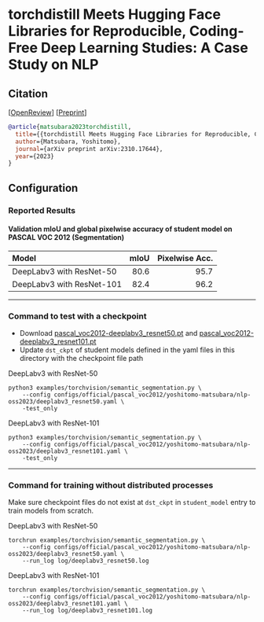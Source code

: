 # torchdistill Meets Hugging Face Libraries for Reproducible, Coding-Free Deep Learning Studies: A Case Study on NLP
## Citation
[[OpenReview](https://openreview.net/forum?id=A5Axeeu1Bo)] [[Preprint](https://arxiv.org/abs/2310.17644)]  
```bibtex
@article{matsubara2023torchdistill,
  title={{torchdistill Meets Hugging Face Libraries for Reproducible, Coding-Free Deep Learning Studies: A Case Study on NLP}},
  author={Matsubara, Yoshitomo},
  journal={arXiv preprint arXiv:2310.17644},
  year={2023}
}
```

## Configuration
### Reported Results
#### Validation mIoU and global pixelwise accuracy of student model on PASCAL VOC 2012 (Segmentation)
| Model                     | mIoU |    Pixelwise Acc. |  
|:--------------------------|-----:|------------------:|  
| DeepLabv3 with ResNet-50  | 80.6 |              95.7 |  
| DeepLabv3 with ResNet-101 | 82.4 |              96.2 |  

---
### Command to test with a checkpoint
- Download [pascal_voc2012-deeplabv3_resnet50.pt](https://github.com/yoshitomo-matsubara/torchdistill/releases/download/v0.2.8/pascal_voc2012-deeplabv3_resnet50.pt) and [pascal_voc2012-deeplabv3_resnet101.pt](https://github.com/yoshitomo-matsubara/torchdistill/releases/download/v0.2.8/pascal_voc2012-deeplabv3_resnet101.pt)
- Update `dst_ckpt` of student models defined in the yaml files in this directory with the checkpoint file path

DeepLabv3 with ResNet-50
```
python3 examples/torchvision/semantic_segmentation.py \
    --config configs/official/pascal_voc2012/yoshitomo-matsubara/nlp-oss2023/deeplabv3_resnet50.yaml \
    -test_only
```

DeepLabv3 with ResNet-101
```
python3 examples/torchvision/semantic_segmentation.py \
    --config configs/official/pascal_voc2012/yoshitomo-matsubara/nlp-oss2023/deeplabv3_resnet101.yaml \
    -test_only
```

---
### Command for training without distributed processes
Make sure checkpoint files do not exist at `dst_ckpt` in `student_model` entry to train models from scratch.

DeepLabv3 with ResNet-50
```
torchrun examples/torchvision/semantic_segmentation.py \
    --config configs/official/pascal_voc2012/yoshitomo-matsubara/nlp-oss2023/deeplabv3_resnet50.yaml \
    --run_log log/deeplabv3_resnet50.log 
```

DeepLabv3 with ResNet-101
```
torchrun examples/torchvision/semantic_segmentation.py \
    --config configs/official/pascal_voc2012/yoshitomo-matsubara/nlp-oss2023/deeplabv3_resnet101.yaml \
    --run_log log/deeplabv3_resnet101.log 
```
